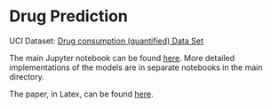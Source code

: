 # Drug Prediction

UCI Dataset: [Drug consumption (quantified) Data Set](http://archive.ics.uci.edu/ml/datasets/Drug+consumption+%28quantified%29)

The main Jupyter notebook can be found [here](https://github.com/samantho/drug-prediction/blob/main/Final_Project.ipynb). More detailed implementations of the models are in separate notebooks in the main directory.

The paper, in Latex, can be found [here](https://github.com/samantho/drug-prediction/blob/main/extra_files/Drug_Consumption.pdf).

